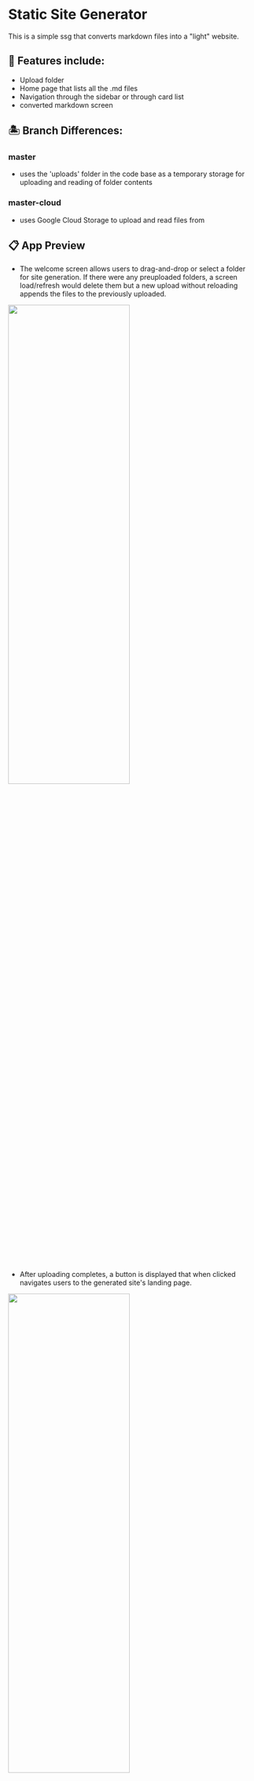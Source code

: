 # Static Site Generator
This is a simple ssg that converts markdown files into a "light" website.

## 👔 Features include:
- Upload folder
- Home page that lists all the .md files
- Navigation through the sidebar or through card list
- converted markdown screen

## 🏝 Branch Differences:
### master
- uses the 'uploads' folder in the code base as a temporary storage for uploading and reading of folder contents

### master-cloud
- uses Google Cloud Storage to upload and read files from

## 📋 App Preview
- The welcome screen allows users to drag-and-drop or select a folder for site generation.
If there were any preuploaded folders, a screen load/refresh would delete them but a new upload without reloading appends the files to the previously uploaded.

<img src="https://user-images.githubusercontent.com/61628746/218320171-f0d8d543-36cc-47b2-a422-289d98a9bc7e.jpeg " height="50%" width="70%"/>

- After uploading completes, a button is displayed that when clicked navigates users to the generated site's landing page. 

<img src="https://user-images.githubusercontent.com/61628746/218319438-ff828689-2e90-4233-b589-365281f856d0.jpeg" height="50%" width="70%"/>

- The landing page lists the converted files with .md extensions and offers navigation through a button or through the side menu. 

<img src="https://user-images.githubusercontent.com/61628746/218468799-3a252aed-3427-475f-ad2c-5565d24d1fd6.jpeg" height="50%" width="70%"/>

<img src="https://user-images.githubusercontent.com/61628746/218468833-da1943b0-ddbb-4968-8211-4d08958dc859.jpeg" height="50%" width="70%"/>

- Upon navigation, the converted file is displayed. 

<img src="https://user-images.githubusercontent.com/61628746/219219633-de8bebc6-36c1-4ad1-b760-757a4879823b.jpeg" height="50%" width="70%"/>

- If the uploaded folder does not contain md files, this screen is displayed

<img src="https://user-images.githubusercontent.com/61628746/218320144-2137a961-2a5b-41ec-ab8e-6294586c9cf8.jpeg"/>

## 📝References and Guides
- [Next.js tutorials](https://nextjs.org/docs/basic-features/pages) 
Numerous tutorials and blogs.
I had no idea how next.js works 😅😇

- [fs docs](https://node.readthedocs.io/en/latest/api/fs/)

- [Ben Awad's tutorial on SSGs](https://youtu.be/pY0vWYLDDco) and more

- [GCS docs](https://cloud.google.com/storage/docs/) and tutorials

## ▶ The demo

It doesn't quite work as expected in production, working on a workaround. Everything works well in the local environment though.
:)

## 🚀 Installation

Next.js requires **Node.js 14.6.0 or newer** and a **Mac, Windows or Linux OS**. You may check out their [getting started docs](https://nextjs.org/docs) for an up to date documentation.

 
 Clone this repo:
 
```

git clone https://github.com/thisgirlElan/Next_SSG.git

```

 Import dependencies 

- With yarn

```

yarn install

```

- With npm

```

npm install

```

### Prerequisites

- Setup a Google Cloud storage account and create a bucket.
- Ensure the bucket's authorization is set to public to enable easier reading, writing and deletion of files.
- You'll get a Json key for the credentials. Put it in the cloned repo's `Pages` folder
- Create a `.env.local` file in the root folder and put the values from the Json key in variables as such:


```

GOOGLE_CLOUD_PROJECT_TYPE= project type
GOOGLE_CLOUD_PROJECT_ID= project id
GOOGLE_CLOUD_PRIVATE_KEY_ID=  private key id
GOOGLE_CLOUD_PRIVATE_KEY= "private key"
GOOGLE_CLOUD_CLIENT_EMAIL= client email
GOOGLE_CLOUD_CLIENT_ID= client id
GOOGLE_CLOUD_AUTH_URI= auth uri
GOOGLE_CLOUD_TOKEN_URI= token uri
GOOGLE_CLOUD_AUTH_PROVIDER_X509_CERT_URL= provider cert url
GOOGLE_CLOUD_CLIENT_X509_CERT_URL= client cert url
GOOGLE_CLOUD_KEY={ Json Key content as is }

```

When hosting, set the same environment keys and values in the platform's environment variables since variables set in the codebase "cross-references" the keys e.g

`const projectId = process.env.GOOGLE_CLOUD_PROJECT_ID;`

- Add `key.json` and `.env.local` in `.gitignore`

Start local server

- With yarn

```
yarn dev

```

- With npm

```
npm run dev

```

After the command runs, open local host's port 3000 on your browser. 

```

http://localhost:3000 

```

## 👨‍💻 You're ready! Make it yours. 

- Tinker and develop!!🎉


